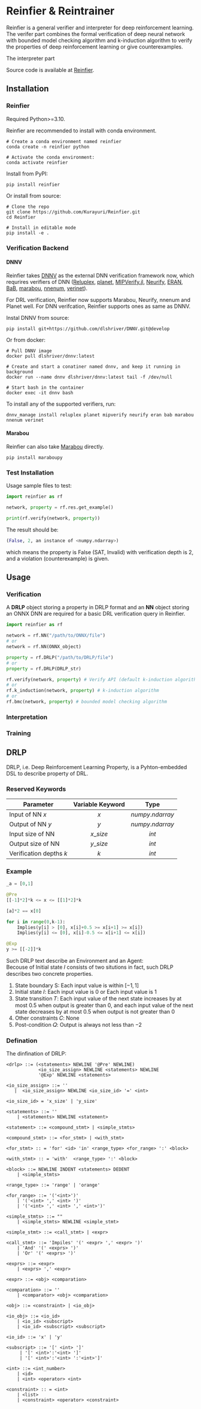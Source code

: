 # Reinfier & Reintrainer
Reinfier is a general verifier and interpreter for deep reinforcement learning.  
The verifer part combines the formal verification of deep neural network with bounded model checking algorithm and k-induction algorithm to verify the properties of deep reinforcement learning or give counterexamples. 


The interpreter part

Source code is available at [Reinfier](https://github.com/Kurayuri/Reinfier).
## Installation

### Reinfier
Required Python>=3.10.

Reinfier are recommended to install with conda environment.

```shell
# Create a conda environment named reinfier
conda create -n reinfier python

# Activate the conda environment:
conda activate reinfier
```

Install from PyPI:  
```shell
pip install reinfier
```
Or install from source:  
```shell
# Clone the repo
git clone https://github.com/Kurayuri/Reinfier.git
cd Reinfier

# Install in editable mode
pip install -e .
```

### Verification Backend
#### DNNV
Reinfier takes [DNNV](https://github.com/dlshriver/dnnv) as the external DNN verification framework now, which requrires verifiers of DNN ([Reluplex](https://github.com/guykatzz/ReluplexCav2017), [planet](https://github.com/progirep/planet), [MIPVerify.jl](https://github.com/vtjeng/MIPVerify.jl), [Neurify](https://github.com/tcwangshiqi-columbia/Neurify), [ERAN](https://github.com/eth-sri/eran), [BaB](https://github.com/oval-group/PLNN-verification), [marabou](https://github.com/NeuralNetworkVerification/Marabou), [nnenum](https://github.com/stanleybak/nnenum), [verinet](https://vas.doc.ic.ac.uk/software/neural/)).  

For DRL verification, Reinfier now supports Marabou, Neurify, nnenum and Planet well. For DNN verifcation, Reinfier supports ones as same as DNNV.

Instal DNNV from source:  
```shell
pip install git+https://github.com/dlshriver/DNNV.git@develop
```
Or from docker:  
```shell
# Pull DNNV image
docker pull dlshriver/dnnv:latest

# Create and start a conatiner named dnnv, and keep it running in background
docker run --name dnnv dlshriver/dnnv:latest tail -f /dev/null

# Start bash in the container
docker exec -it dnnv bash
```

To install any of the supported verifiers, run:
```shell
dnnv_manage install reluplex planet mipverify neurify eran bab marabou nnenum verinet
```

#### Marabou
Reinfier can also take [Marabou](https://github.com/NeuralNetworkVerification/Marabou) directly.

```shell
pip install maraboupy
```


### Test Installation
Usage sample files to test:  
```python
import reinfier as rf

network, property = rf.res.get_example()

print(rf.verify(network, property))
```
The result should be:
```python
(False, 2, an instance of <numpy.ndarray>)
```
which means the property is False (SAT, Invalid) with verification depth is 2, and a violation (counterexample) is given.

## Usage
### Verification
A **DRLP** object storing a property in DRLP format and an **NN** object storing an ONNX DNN are required for a basic DRL verification query in Reinfier.

```python
import reinfier as rf

network = rf.NN("/path/to/ONNX/file")
# or
network = rf.NN(ONNX_object)

property = rf.DRLP("/path/to/DRLP/file")
# or
property = rf.DRLP(DRLP_str)

rf.verify(network, property) # Verify API (default k-induction algorithm, Recommended)
# or
rf.k_induction(network, property) # k-induction algorithm 
# or
rf.bmc(network, property) # bounded model checking algorithm
```

### Interpretation


### Training

## DRLP
DRLP, i.e. Deep Reinforcement Learning Property, is a Pyhton-embedded DSL to describe property of DRL.
### Reserved Keywords
| Parameter                | Variable Keyword |       Type      |
|--------------------------|:----------------:|:---------------:|
| Input of NN $x$          |        $x$       | $numpy.ndarray$ |
| Output of NN $y$         |        $y$       | $numpy.ndarray$ |
| Input size of NN         |     $x\_size$    |      $int$      |
| Output size of NN        |     $y\_size$    |      $int$      |
| Verification depths $k$  |        $k$       |      $int$      |
### Example
```python
_a = [0,1]

@Pre
[[-1]*2]*k <= x <= [[1]*2]*k

[a]*2 == x[0]

for i in range(0,k-1):
    Implies(y[i] > [0], x[i]+0.5 >= x[i+1] >= x[i])
    Implies(y[i] <= [0], x[i]-0.5 <= x[i+1] <= x[i])

@Exp
y >= [[-2]]*k
```
Such DRLP text describe an Environment and an Agent:  
Becouse of Initial state 𝐼 consists of two situtions in fact, such DRLP describes two concrete properties.
1. State boundary S: Each input value is within $[−1,1]$  
2. Initial state 𝐼: Each input value is $0$ or Each input value is $1$
3. State transition 𝑇: Each input value of the next state increases by at most $0.5$ when output is greater than $0$, and each input value of the next state decreases by at most $0.5$ when output is not greater than $0$
4. Other constraints 𝐶: None
5. Post-condition 𝑄: Output is always not less than $-2$ 

### Defination

The dinfination of DRLP:  
```BNF
<drlp> ::= (<statements> NEWLINE '@Pre' NEWLINE)
            <io_size_assign> NEWLINE <statements> NEWLINE 
            '@Exp' NEWLINE <statements>

<io_size_assign> ::= ''
   |  <io_size_assign> NEWLINE <io_size_id> '=' <int>
   
<io_size_id> = 'x_size' | 'y_size'

<statements> ::= ''
    | <statements> NEWLINE <statement>

<statement> ::= <compound_stmt> | <simple_stmts>

<compound_stmt> ::= <for_stmt> | <with_stmt>

<for_stmt> :: = 'for' <id> 'in' <range_type> <for_range> ':' <block>

<with_stmt> :: = 'with'  <range_type> ':' <block>

<block> ::= NEWLINE INDENT <statements> DEDENT
    | <simple_stmts>

<range_type> ::= 'range' | 'orange'

<for_range> ::= '('<int>')'
    | '('<int> ',' <int> ')'
    | '('<int> ',' <int> ',' <int>')'

<simple_stmts> ::= ""
    | <simple_stmts> NEWLINE <simple_stmt>

<simple_stmt> ::= <call_stmt> | <expr>

<call_stmt> ::= 'Impiles' '(' <expr> ',' <expr> ')'
    | 'And' '(' <exprs> ')'
    | 'Or' '(' <exprs> ')'

<exprs> ::= <expr> 
    | <exprs> ',' <expr>

<expr> ::= <obj> <comparation>

<comparation> ::= '' 
    | <comparator> <obj> <comparation>

<obj> ::= <constraint> | <io_obj>

<io_obj> ::= <io_id> 
    | <io_id> <subscript>
    | <io_id> <subscript> <subscript>
    
<io_id> ::= 'x' | 'y'

<subscript> ::= '[' <int> ']'
     | '[' <int>':'<int> ']'
     | '[' <int>':'<int> ':'<int>']'

<int> ::= <int_number> 
    | <id> 
    | <int> <operator> <int>

<constraint> :: = <int> 
    | <list>
    | <constraint> <operator> <constraint>

```